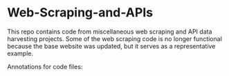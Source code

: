 # Web-Scraping-and-APIs
This repo contains code from miscellaneous web scraping and API data harvesting projects. Some of the web scraping code is no longer functional because the base website was updated, but it serves as a representative example.

Annotations for code files: 
